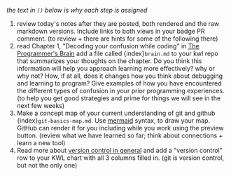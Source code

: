 *the text in `()` below is *why* each step is assigned*

1. review today's notes after they are posted, both rendered and the raw markdown versions. Include links to both views in your badge PR comment. (to review + there are hints for some of the following there)
1. read Chapter 1, "Decoding your confusion while coding" in [The Programmer's Brain](https://www.manning.com/books/the-programmers-brain#toc) add a file called {index}`brain.md` to your kwl repo that summarizes your thoughts on the chapter. Do you think this information will help you approach learning more effectively? why or why not? How, if at all, does it changes how you think about debugging and learning to program? Give examples of how you have encountered the different types of confusion in your prior programming experiences. (to help you get good strategies and prime for things we will see in the next few weeks)
2. Make a concept map of  your current understanding of git and github {index}`git-basics-map.md`. Use [mermaid](https://mermaid-js.github.io/mermaid/#/) syntax, to draw your map. GitHub can render it for you including while you work using the preview button. (review what we have learned so far; think about connections + learn a new tool)
3. Read more about [version control in general](https://www.atlassian.com/git/tutorials/what-is-version-control) and add a "version control" row to your KWL chart with all 3 columns filled in. (git is version control, but not the only one)